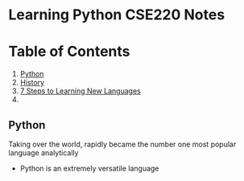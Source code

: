 # Learning Python CSE220 Notes

# Table of Contents
1. [Python]()
2. [History]()
3. [7 Steps to Learning New Languages]()
4. []()


## Python
Taking over the world, rapidly became the number one most popular language analytically
- Python is an extremely versatile language



